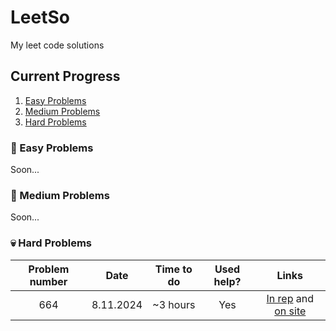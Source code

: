 # LeetSo
My leet code solutions

## Current Progress
1. [Easy Problems](#easy)
2. [Medium Problems](#medium)
3. [Hard Problems](#hard)

### 🌻 Easy Problems<a name="easy" />

Soon...

### 🤔 Medium Problems<a name="medium" />

Soon...

### 💀 Hard Problems<a name="hard" />

| Problem number | Date | Time to do | Used help? | Links |
|:--------------:|:----:|:----------:|:----------:|:---:|
|       664     | 8.11.2024     |      ~3 hours      |      Yes      | [In rep](leetcode/src/desktopMain/kotlin/dev/babananick/leet/task664/Solution664.kt) and [on site](https://leetcode.com/problems/strange-printer/)
